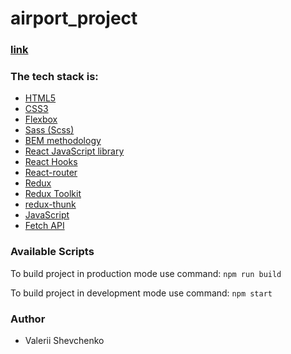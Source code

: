 # airport_project

### [link](https://profound-otter-73a6e3.netlify.app)


### The tech stack is:

- [HTML5](https://en.wikipedia.org/wiki/HTML5)
- [CSS3](https://en.wikipedia.org/wiki/Cascading_Style_Sheets)
- [Flexbox](https://en.wikipedia.org/wiki/CSS_Flexible_Box_Layout)
- [Sass (Scss)](https://sass-lang.com/)
- [BEM methodology](https://en.bem.info/methodology/)
- [React JavaScript library](https://reactjs.org/)
- [React Hooks](https://reactjs.org/docs/hooks-faq.html#gatsby-focus-wrapper)
- [React-router](https://reactrouter.com/web/guides/quick-start)
- [Redux](https://redux.js.org/)
- [Redux Toolkit](https://redux-toolkit.js.org/)
- [redux-thunk](https://github.com/reduxjs/redux-thunk)
- [JavaScript](https://developer.mozilla.org/ru/docs/Web/JavaScript)
- [Fetch API](https://developer.mozilla.org/en-US/docs/Web/API/Fetch_API)



### Available Scripts

To build project in production mode use command: `npm run build`

To build project in development mode use command: `npm start`

### Author

- Valerii Shevchenko
